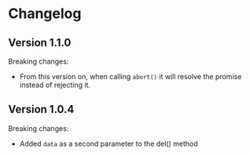 # Changelog

## Version 1.1.0

Breaking changes:

- From this version on, when calling `abort()` it will resolve the promise instead of rejecting it.

## Version 1.0.4

Breaking changes:
- Added `data` as a second parameter to the del() method
